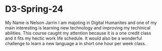 # D3-Spring-24

My Name is Nelson Jarrin
I am majoting in Digital Humanites and one of my main interesting is learning new technology and improving my techinical abilities. 
This course caught my attention because it is a one credit class and it fits my hectic work life schedule. It would also be a wonderful challenge to learn a new language a in short one hour per week class. 
